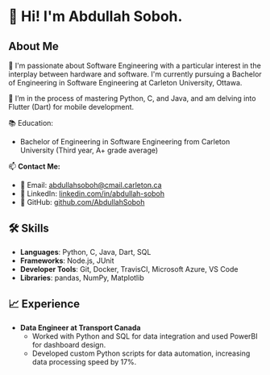 # 👋 Hi! I'm Abdullah Soboh.

## About Me
👀 I'm passionate about Software Engineering with a particular interest in the interplay between hardware and software. I'm currently pursuing a Bachelor of Engineering in Software Engineering at Carleton University, Ottawa.

🌱 I’m in the process of mastering Python, C, and Java, and am delving into Flutter (Dart) for mobile development.

📚 Education:  
- Bachelor of Engineering in Software Engineering from Carleton University (Third year, A+ grade average)

📫 **Contact Me:**  
- 📧 Email: abdullahsoboh@cmail.carleton.ca  
- 📝 LinkedIn: [linkedin.com/in/abdullah-soboh](https://linkedin.com/in/abdullah-soboh)  
- 📁 GitHub: [github.com/AbdullahSoboh](https://github.com/AbdullahSoboh)

## 🛠 Skills
- **Languages**: Python, C, Java, Dart, SQL
- **Frameworks**: Node.js, JUnit
- **Developer Tools**: Git, Docker, TravisCI, Microsoft Azure, VS Code
- **Libraries**: pandas, NumPy, Matplotlib

## 📈 Experience
- **Data Engineer at Transport Canada**  
  - Worked with Python and SQL for data integration and used PowerBI for dashboard design.  
  - Developed custom Python scripts for data automation, increasing data processing speed by 17%.


